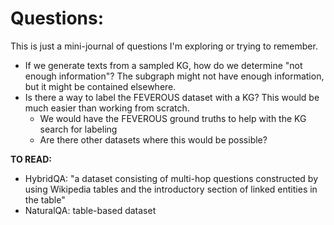 # Questions:

This is just a mini-journal of questions I'm exploring or trying to remember.

- If we generate texts from a sampled KG, how do we determine "not enough information"? The subgraph might not have enough information, but it might be contained elsewhere.
- Is there a way to label the FEVEROUS dataset with a KG? This would be much easier than working from scratch.
    - We would have the FEVEROUS ground truths to help with the KG search for labeling
    - Are there other datasets where this would be possible?

**TO READ:**
- HybridQA: "a dataset consisting of multi-hop questions constructed by using Wikipedia tables and the introductory section of linked entities in the table"
- NaturalQA: table-based dataset
